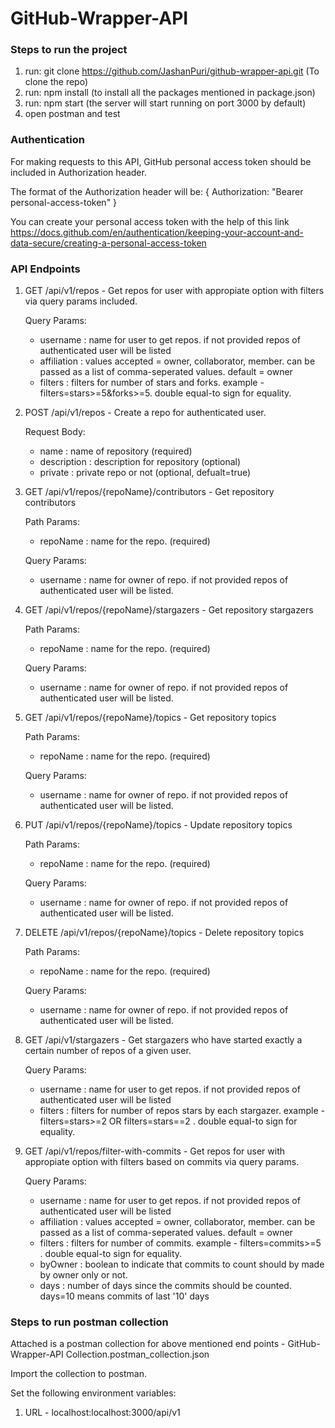 # GitHub-Wrapper-API

### Steps to run the project

1. run: git clone https://github.com/JashanPuri/github-wrapper-api.git (To clone the repo)
2. run: npm install (to install all the packages mentioned in package.json)
3. run: npm start (the server will start running on port 3000 by default)
4. open postman and test

### Authentication
For making requests to this API, GitHub personal access token should be included in Authorization header.

The format of the Authorization header will be: { Authorization: "Bearer personal-access-token" }
  
You can create your personal access token with the help of this link https://docs.github.com/en/authentication/keeping-your-account-and-data-secure/creating-a-personal-access-token

### API Endpoints

1. GET /api/v1/repos - Get repos for user with appropiate option with filters via query params included.

    Query Params:
    - username : name for user to get repos. if not provided repos of authenticated user will be listed
    - affiliation : values accepted = owner, collaborator, member. can be passed as a list of comma-seperated values. default = owner
    - filters : filters for number of stars and forks. example - filters=stars>=5&forks>=5. double equal-to sign for equality.

2. POST /api/v1/repos - Create a repo for authenticated user.

    Request Body:
    - name : name of repository (required)
    - description : description for repository (optional)
    - private : private repo or not (optional, defualt=true)

3. GET /api/v1/repos/{repoName}/contributors - Get repository contributors

    Path Params:
    - repoName : name for the repo. (required)

    Query Params:
    - username : name for owner of repo. if not provided repos of authenticated user will be listed.

4. GET /api/v1/repos/{repoName}/stargazers - Get repository stargazers

    Path Params:
    - repoName : name for the repo. (required)

    Query Params:
    - username : name for owner of repo. if not provided repos of authenticated user will be listed.

5. GET /api/v1/repos/{repoName}/topics - Get repository topics

    Path Params:
    - repoName : name for the repo. (required)

    Query Params:
    - username : name for owner of repo. if not provided repos of authenticated user will be listed.

6. PUT /api/v1/repos/{repoName}/topics - Update repository topics

    Path Params:
    - repoName : name for the repo. (required)

    Query Params:
    - username : name for owner of repo. if not provided repos of authenticated user will be listed.

7. DELETE /api/v1/repos/{repoName}/topics - Delete repository topics

    Path Params:
    - repoName : name for the repo. (required)

    Query Params:
    - username : name for owner of repo. if not provided repos of authenticated user will be listed.

8. GET /api/v1/stargazers - Get stargazers who have started exactly a certain number of repos of a given user.

    Query Params:
    - username : name for user to get repos. if not provided repos of authenticated user will be listed
    - filters : filters for number of repos stars by each stargazer. example - filters=stars>=2 OR filters=stars==2 . double equal-to sign for equality.

9. GET /api/v1/repos/filter-with-commits - Get repos for user with appropiate option with filters based on commits via query params.

    Query Params:
    - username : name for user to get repos. if not provided repos of authenticated user will be listed
    - affiliation : values accepted = owner, collaborator, member. can be passed as a list of comma-seperated values. default = owner
    - filters : filters for number of commits. example - filters=commits>=5 . double equal-to sign for equality.
    - byOwner : boolean to indicate that commits to count should by made by owner only or not.
    - days : number of days since the commits should be counted. days=10 means commits of last '10' days

### Steps to run postman collection

Attached is a postman collection for above mentioned end points - GitHub-Wrapper-API Collection.postman_collection.json

Import the collection to postman.

Set the following environment variables:
1. URL - localhost:localhost:3000/api/v1
